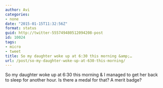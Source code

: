 ```yaml
---
author: Avi
categories:
- none
date: "2015-01-15T11:32:56Z"
format: status
guid: http://twitter-555749480512094208-post
id: 10024
tags:
- micro
- tweet
title: So my daughter woke up at 6:30 this morning &amp;…
url: /post/so-my-daughter-woke-up-at-630-this-morning/
---
```

So my daughter woke up at 6:30 this morning & I managed to get her back to sleep for another hour. Is there a medal for that? A merit badge?
